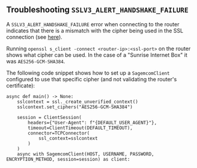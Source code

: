 ## Troubleshooting `SSLV3_ALERT_HANDSHAKE_FAILURE`

A `SSLV3_ALERT_HANDSHAKE_FAILURE` error when connecting to the router indicates that there is a mismatch with the cipher being used in the SSL connection (see [here](https://stackoverflow.com/a/73254780/487356)).

Running `openssl s_client -connect <router-ip>:<ssl-port>` on the router shows what cipher can be used. In the case of a "Sunrise Internet Box" it was `AES256-GCM-SHA384`.

The following code snippet shows how to set up a `SagemcomClient` configured to use that specific cipher (and not validating the router's certificate):

```
async def main() -> None:
    sslcontext = ssl._create_unverified_context()
    sslcontext.set_ciphers("AES256-GCM-SHA384")

    session = ClientSession(
        headers={"User-Agent": f"{DEFAULT_USER_AGENT}"},
        timeout=ClientTimeout(DEFAULT_TIMEOUT),
        connector=TCPConnector(
            ssl_context=sslcontext
        )
    )
    async with SagemcomClient(HOST, USERNAME, PASSWORD, ENCRYPTION_METHOD, session=session) as client:
```
